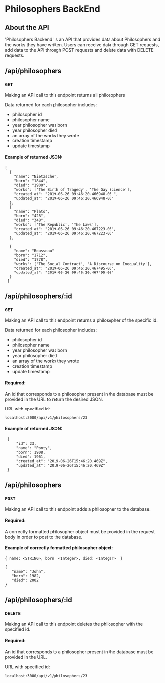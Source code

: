 # Philosophers BackEnd

## About the API

'Philosophers Backend' is an API that provides data about Philosophers and the works they have written. Users can receive data through GET requests, add data to the API through POST requests and delete data with DELETE requests.

## /api/philosophers

### **`GET`**

Making an API call to this endpoint returns all philosophers

Data returned for each philosopher includes:

* philosopher id
* philosopher name
* year philosopher was born
* year philosopher died
* an array of the works they wrote
* creation timestamp
* update timestamp

#### Example of returned JSON:

```
[
  {
    "name": "Nietzsche",
    "born": "1844",
    "died": "1900",
    "works": ['The Birth of Tragedy', 'The Gay Science'],
    "created_at": "2019-06-26 09:46:20.466948-06 ",
    "updated_at": "2019-06-26 09:46:20.466948-06"
  },
  {
    "name": "Plato",
    "born": "428",
    "died": "348",
    "works": ['The Republic', 'The Laws'],
    "created_at": "2019-06-26 09:46:20.467223-06",
    "updated_at": "2019-06-26 09:46:20.467223-06"
  },
  
  {
    "name": "Rousseau",
    "born": "1712",
    "died": "1778",
    "works": ['The Social Contract', 'A Discourse on Inequality'],
    "created_at": "2019-06-26 09:46:20.467495-06",
    "updated_at": "2019-06-26 09:46:20.467495-06"
  }
 ]
  ```
  
## /api/philosophers/:id

### **`GET`**

Making an API call to this endpoint returns a philosopher of the specific id. 

Data returned for each philosopher includes:

* philosopher id
* philosopher name
* year philosopher was born
* year philosopher died
* an array of the works they wrote
* creation timestamp
* update timestamp

#### Required:
An id that corresponds to a philosopher present in the database must be provided in the URL to return the desired JSON.

URL with specified id:

`localhost:3000/api/v1/philosophers/23`

#### Example of returned JSON:

```
 {
     "id": 23,
     "name": "Ponty",
     "born": 1908,
     "died": 1961,
     "created_at": "2019-06-26T15:46:20.469Z",
     "updated_at": "2019-06-26T15:46:20.469Z"
 }
```

## /api/philosophers

### **`POST`**

Making an API call to this endpoint adds a philosopher to the database. 

#### Required:
A correctly formatted philosopher object must be provided in the request body in order to post to the database.

#### Example of correctly formatted philosopher object:
```
{ name: <STRING>, born: <Integer>, died: <Integer>  }
```

```
{
   "name": "John",
   "born": 1982,
   "died": 2002
}
```

## /api/philosophers/:id

### **`DELETE`**

Making an API call to this endpoint deletes the philosopher with the specified id. 

#### Required:
An id that corresponds to a philosopher present in the database must be provided in the URL.

URL with specified id:

`localhost:3000/api/v1/philosophers/23`

